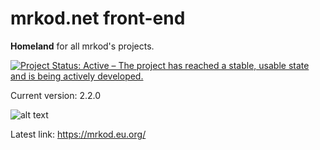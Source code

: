 # mrkod.net front-end

**Homeland** for all mrkod's projects.

[![Project Status: Active – The project has reached a stable, usable state and is being actively developed.](https://www.repostatus.org/badges/latest/active.svg)](https://www.repostatus.org/#active)

Current version: 2.2.0

![alt text](https://i.imgur.com/QRtmWdC.png "mrkod.net logo")

Latest link: https://mrkod.eu.org/
